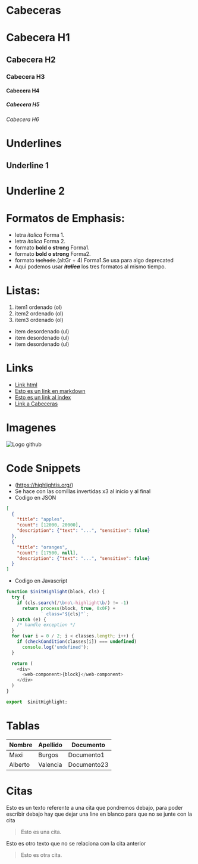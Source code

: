 # Cabeceras
# Cabecera H1
## Cabecera H2
### Cabecera H3
#### Cabecera H4
##### Cabecera H5
###### Cabecera H6

# Underlines
Underline 1
------------

Underline 2
============
# Formatos de Emphasis:
- letra *italica* Forma 1.
- letra _italica_ Forma 2.
- formato __bold o strong__ Forma1.
- formato **bold o strong** Forma2.
- formato ~~tachado~~.(altGr + 4) Forma1.Se usa para algo deprecated
- Aqui podemos usar ~~__*italica*__~~ los tres formatos al mismo tiempo.

# Listas:
1. item1 ordenado (ol)
2. item2 ordenado (ol)
3. item3 ordenado (ol)

- item desordenado (ul)
- item desordenado (ul)
- item desordenado (ul)

# Links
- <a href="http://www.google.com">Link html</a>
- [Esto es un link en markdown](http://www.google.com)
- [Esto es un link al index](index.html)
- [Link a Cabeceras](#Cabeceras)

# Imagenes
![Logo github](https://i.pinimg.com/474x/e6/f8/db/e6f8db60f6b1962fde9a88545fad8062.jpg)

# Code Snippets
- (https://highlightjs.org/)
- Se hace con las comillas invertidas x3 al inicio y al final
- Codigo en JSON
```JSON
[
  {
    "title": "apples",
    "count": [12000, 20000],
    "description": {"text": "...", "sensitive": false}
  },
  {
    "title": "oranges",
    "count": [17500, null],
    "description": {"text": "...", "sensitive": false}
  }
]
```

- Codigo en Javascript
```Javascript
function $initHighlight(block, cls) {
  try {
    if (cls.search(/\bno\-highlight\b/) != -1)
      return process(block, true, 0x0F) +
             ` class="${cls}"`;
  } catch (e) {
    /* handle exception */
  }
  for (var i = 0 / 2; i < classes.length; i++) {
    if (checkCondition(classes[i]) === undefined)
      console.log('undefined');
  }

  return (
    <div>
      <web-component>{block}</web-component>
    </div>
  )
}

export  $initHighlight;
```

# Tablas
| Nombre | Apellido | Documento |
| ------ | -------- | --------- |
| Maxi | Burgos | Documento1 |
| Alberto | Valencia | Documento23 |


# Citas
Esto es un texto referente a una cita que pondremos debajo, para poder escribir debajo hay que dejar una line en blanco para que no se junte con la cita
> Esto es una cita.

Esto es otro texto que no se relaciona con la cita anterior
>Esto es otra cita.

